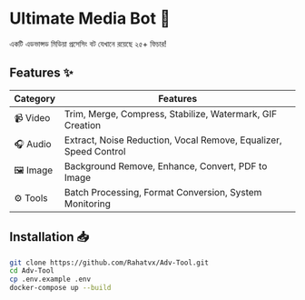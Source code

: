 # Ultimate Media Bot 🤖

একটি এডভান্সড মিডিয়া প্রসেসিং বট যেখানে রয়েছে ২৫+ ফিচার!

## Features ✨
| Category       | Features                      |
|----------------|-------------------------------|
| 📹 Video       | Trim, Merge, Compress, Stabilize, Watermark, GIF Creation |
| 🎧 Audio       | Extract, Noise Reduction, Vocal Remove, Equalizer, Speed Control |
| 🖼 Image       | Background Remove, Enhance, Convert, PDF to Image |
| ⚙️ Tools       | Batch Processing, Format Conversion, System Monitoring |

## Installation 📥
```bash
git clone https://github.com/Rahatvx/Adv-Tool.git
cd Adv-Tool
cp .env.example .env
docker-compose up --build
